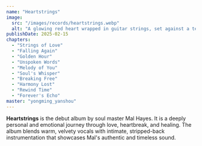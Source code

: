 ```yaml
---
name: "Heartstrings"
image:
  src: "/images/records/heartstrings.webp"
  alt: "A glowing red heart wrapped in guitar strings, set against a textured background of earthy brown and soft gold tones, symbolizing love and music."
publishDate: 2025-02-15
chapters:
  - "Strings of Love"
  - "Falling Again"
  - "Golden Hour"
  - "Unspoken Words"
  - "Melody of You"
  - "Soul's Whisper"
  - "Breaking Free"
  - "Harmony Lost"
  - "Rewind Time"
  - "Forever's Echo"
master: "yongming_yanshou"
---
```


**Heartstrings** is the debut album by soul master Mal Hayes. It is a deeply personal and emotional journey through love, heartbreak, and healing. The album blends warm, velvety vocals with intimate, stripped-back instrumentation that showcases Mal's authentic and timeless sound.
